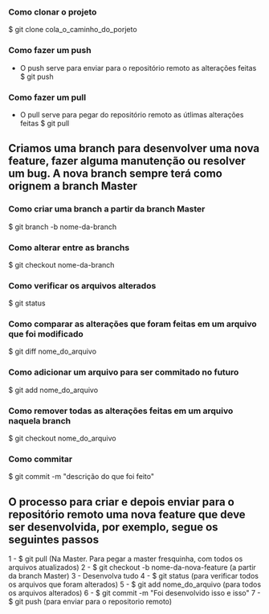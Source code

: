 ### Como clonar o projeto
$ git clone cola_o_caminho_do_porjeto

### Como fazer um push
- O push serve para enviar para o repositório remoto as alterações feitas
$ git push

### Como fazer um pull
- O pull serve para pegar do repositório remoto as útlimas alterações feitas
$ git pull

## Criamos uma branch para desenvolver uma nova feature, fazer alguma manutenção ou resolver um bug. A nova branch sempre terá como orignem a branch Master

### Como criar uma branch a partir da branch Master
$ git branch -b nome-da-branch

### Como alterar entre as branchs
$ git checkout nome-da-branch

### Como verificar os arquivos alterados
$ git status

### Como comparar as alterações que foram feitas em um arquivo que foi modificado
$ git diff nome_do_arquivo

### Como adicionar um arquivo para ser commitado no futuro
$ git add nome_do_arquivo

### Como remover todas as alterações feitas em um arquivo naquela branch
$ git checkout nome_do_arquivo

### Como commitar
$ git commit -m "descrição do que foi feito"

## O processo para criar e depois enviar para o repositório remoto uma nova feature que deve ser desenvolvida, por exemplo, segue os seguintes passos
1 - $ git pull (Na Master. Para pegar a master fresquinha, com todos os arquivos atualizados)
2 - $ git checkout -b nome-da-nova-feature (a partir da branch Master)
3 - Desenvolva tudo
4 - $ git status (para verificar todos os arquivos que foram alterados)
5 - $ git add nome_do_arquivo (para todos os arquivos alterados)
6 - $ git commit -m "Foi desenvolvido isso e isso"
7 - $ git push (para enviar para o repositorio remoto)
